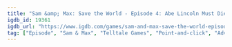 ```yaml
---
title: "Sam &amp; Max: Save the World - Episode 4: Abe Lincoln Must Die!"
igdb_id: 19361
igdb_url: "https://www.igdb.com/games/sam-and-max-save-the-world-episode-4-abe-lincoln-must-die"
tag: ["Episode", "Sam & Max", "Telltale Games", "Point-and-click", "Adventure", "Single player", "Third person", "Action"]
---
```

